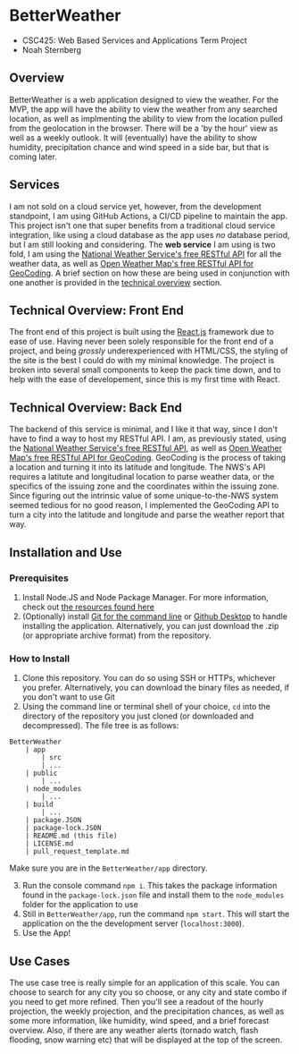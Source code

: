 # BetterWeather
- CSC425: Web Based Services and Applications Term Project
- Noah Sternberg

## Overview
BetterWeather is a web application designed to view the weather. For the MVP, the app will have the ability to view the weather from any searched 
location, as well as implmenting the ability to view from the location pulled from the geolocation in the browser. There will be a 'by the hour' view as well
as a weekly outlook. It will (eventually) have the ability to show humidity, precipitation chance and wind speed in a side bar, but that is coming later.

## Services
I am not sold on a cloud service yet, however, from the development standpoint, I am using GitHub Actions, a CI/CD pipeline to maintain the app. This project isn't one that super benefits from a traditional cloud service integration, like using a cloud database as the app uses *no* database period, but I am still looking and considering. The **web service** I am using is two fold, I am using the [National Weather Service's free RESTful API](https://www.weather.gov/documentation/services-web-api) for all the weather data, as well as [Open Weather Map's free RESTful API for GeoCoding](https://openweathermap.org/api/geocoding-api). A brief section on how these are being used in conjunction with one another is provided in the [technical overview](#technical-overview-back-end) section.

## Technical Overview: Front End
The front end of this project is built using the [React.js](https://react.dev/) framework due to ease of use. Having never been solely responsible for the front end
of a project, and being *grossly* underexperienced with HTML/CSS, the styling of the site is the best I could do with my minimal knowledge. The project is broken into several small components to keep the pack time down, and to help with the ease of developement, since this is my first time with React.

## Technical Overview: Back End
The backend of this service is minimal, and I like it that way, since I don't have to find a way to host my RESTful API. I am, as previously stated, using the 
[National Weather Service's free RESTful API](https://www.weather.gov/documentation/services-web-api), as well as [Open Weather Map's free RESTful API for GeoCoding](https://openweathermap.org/api/geocoding-api). GeoCoding is the process of taking a location and turning it into its latitude and longitude. The NWS's API requires a latitute and longitudinal location to parse weather data, or the specifics of the issuing zone and the coordinates within the issuing zone. Since figuring out the intrinsic value of some unique-to-the-NWS system seemed tedious for no good reason, I implemented the GeoCoding API to turn a city into the latitude and longitude and parse the weather report that way.

## Installation and Use

### Prerequisites
1) Install Node.JS and Node Package Manager. For more information, check out [the resources found here](https://docs.npmjs.com/downloading-and-installing-node-js-and-npm)
2) (Optionally) install [Git for the command line](https://git-scm.com/downloads) or [Github Desktop](https://desktop.github.com) to handle installing the application. Alternatively, you can just download the .zip (or appropriate archive format) from the repository.

### How to Install
1) Clone this repository. You can do so using SSH or HTTPs, whichever you prefer. Alternatively, you can download the binary files as needed, if you don't want to use Git
2) Using the command line or terminal shell of your choice, `cd` into the directory of the repository you just cloned (or downloaded and decompressed). The file tree is as follows:

```
BetterWeather
    | app
        | src
		| ...
	| public
		| ...
	| node_modules
		| ...
	| build
		| ...
	| package.JSON
	| package-lock.JSON
    | README.md (this file)
    | LICENSE.md
    | pull_request_template.md
```

Make sure you are in the `BetterWeather/app` directory. 

3) Run the console command `npm i`. This takes the package information found in the `package-lock.json` file and install them to the `node_modules` folder for the application to use
4) Still in `BetterWeather/app`, run the command `npm start`. This will start the application on the the development server (`localhost:3000`).
5) Use the App!

## Use Cases
The use case tree is really simple for an application of this scale. You can choose to search for any city you so choose, or any city and state combo if you need to get more refined. Then you'll see a readout of the hourly projection, the weekly projection, and the precipitation chances, as well as some more information, like humidity, wind speed, and a brief forecast overview. Also, if there are any weather alerts (tornado watch, flash flooding, snow warning etc) that will be displayed at the top of the screen.  
